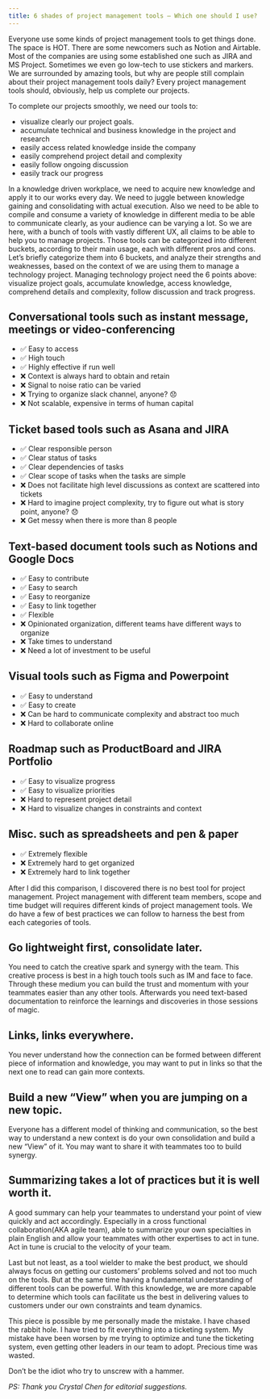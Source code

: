 ```yaml
---
title: 6 shades of project management tools — Which one should I use?
---
```

Everyone use some kinds of project management tools to get things done. The space is HOT. There are some newcomers such as Notion and Airtable. Most of the companies are using some established one such as JIRA and MS Project. Sometimes we even go low-tech to use stickers and markers. We are surrounded by amazing tools, but why are people still complain about their project management tools daily?
Every project management tools should, obviously, help us complete our projects.

To complete our projects smoothly, we need our tools to:
- visualize clearly our project goals.
- accumulate technical and business knowledge in the project and research
- easily access related knowledge inside the company
- easily comprehend project detail and complexity
- easily follow ongoing discussion
- easily track our progress

In a knowledge driven workplace, we need to acquire new knowledge and apply it to our works every day. We need to juggle between knowledge gaining and consolidating with actual execution. Also we need to be able to compile and consume a variety of knowledge in different media to be able to communicate clearly, as your audience can be varying a lot. So we are here, with a bunch of tools with vastly different UX, all claims to be able to help you to manage projects. Those tools can be categorized into different buckets, according to their main usage, each with different pros and cons. Let’s briefly categorize them into 6 buckets, and analyze their strengths and weaknesses, based on the context of we are using them to manage a technology project. Managing technology project need the 6 points above: visualize project goals, accumulate knowledge, access knowledge, comprehend details and complexity, follow discussion and track progress.

## Conversational tools such as instant message, meetings or video-conferencing

- ✅ Easy to access
- ✅ High touch
- ✅ Highly effective if run well
- ❌ Context is always hard to obtain and retain
- ❌ Signal to noise ratio can be varied
- ❌ Trying to organize slack channel, anyone? 😞
- ❌ Not scalable, expensive in terms of human capital

## Ticket based tools such as Asana and JIRA
- ✅ Clear responsible person
- ✅ Clear status of tasks
- ✅ Clear dependencies of tasks
- ✅ Clear scope of tasks when the tasks are simple
- ❌ Does not facilitate high level discussions as context are scattered into tickets
- ❌ Hard to imagine project complexity, try to figure out what is story point, anyone? 😞
- ❌ Get messy when there is more than 8 people

## Text-based document tools such as Notions and Google Docs
- ✅ Easy to contribute
- ✅ Easy to search
- ✅ Easy to reorganize
- ✅ Easy to link together
- ✅ Flexible
- ❌ Opinionated organization, different teams have different ways to organize
- ❌ Take times to understand
- ❌ Need a lot of investment to be useful

## Visual tools such as Figma and Powerpoint
- ✅ Easy to understand
- ✅ Easy to create
- ❌ Can be hard to communicate complexity and abstract too much
- ❌ Hard to collaborate online

## Roadmap such as ProductBoard and JIRA Portfolio
- ✅ Easy to visualize progress
- ✅ Easy to visualize priorities
- ❌ Hard to represent project detail
- ❌ Hard to visualize changes in constraints and context

## Misc. such as spreadsheets and pen & paper
- ✅ Extremely flexible
- ❌ Extremely hard to get organized
- ❌ Extremely hard to link together

After I did this comparison, I discovered there is no best tool for project management. Project management with different team members, scope and time budget will requires different kinds of project management tools. We do have a few of best practices we can follow to harness the best from each categories of tools.

## Go lightweight first, consolidate later.
You need to catch the creative spark and synergy with the team. This creative process is best in a high touch tools such as IM and face to face. Through these medium you can build the trust and momentum with your teammates easier than any other tools. Afterwards you need text-based documentation to reinforce the learnings and discoveries in those sessions of magic.

## Links, links everywhere.
You never understand how the connection can be formed between different piece of information and knowledge, you may want to put in links so that the next one to read can gain more contexts.

## Build a new “View” when you are jumping on a new topic.
Everyone has a different model of thinking and communication, so the best way to understand a new context is do your own consolidation and build a new “View” of it. You may want to share it with teammates too to build synergy.

## Summarizing takes a lot of practices but it is well worth it.
A good summary can help your teammates to understand your point of view quickly and act accordingly. Especially in a cross functional collaboration(AKA agile team), able to summarize your own specialties in plain English and allow your teammates with other expertises to act in tune. Act in tune is crucial to the velocity of your team.

Last but not least, as a tool wielder to make the best product, we should always focus on getting our customers’ problems solved and not too much on the tools. But at the same time having a fundamental understanding of different tools can be powerful. With this knowledge, we are more capable to determine which tools can facilitate us the best in delivering values to customers under our own constraints and team dynamics.

This piece is possible by me personally made the mistake. I have chased the rabbit hole. I have tried to fit everything into a ticketing system. My mistake have been worsen by me trying to optimize and tune the ticketing system, even getting other leaders in our team to adopt. Precious time was wasted.

Don’t be the idiot who try to unscrew with a hammer.

_PS: Thank you Crystal Chen for editorial suggestions._